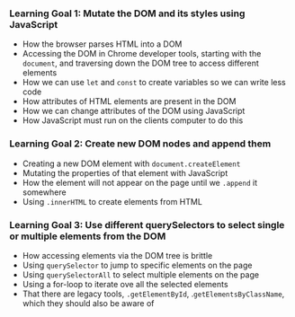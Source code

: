 ### Learning Goal 1: Mutate the DOM and its styles using JavaScript

- How the browser parses HTML into a DOM
- Accessing the DOM in Chrome developer tools, starting with the `document`, and traversing down the DOM tree to access different elements
- How we can use `let` and `const` to create variables so we can write less code
- How attributes of HTML elements are present in the DOM
- How we can change attributes of the DOM using JavaScript
- How JavaScript must run on the clients computer to do this


### Learning Goal 2: Create new DOM nodes and append them


- Creating a new DOM element with `document.createElement`
- Mutating the properties of that element with JavaScript
- How the element will not appear on the page until we `.append` it somewhere
- Using `.innerHTML` to create elements from HTML

### Learning Goal 3: Use different querySelectors to select single or multiple elements from the DOM


- How accessing elements via the DOM tree is brittle 
- Using  `querySelector` to jump to specific elements on the page
- Using  `querySelectorAll` to select multiple elements on the page
- Using a for-loop to iterate ove all the selected elements
- That there are legacy tools, `.getElementById`, .`getElementsByClassName`, which they should also be aware of
